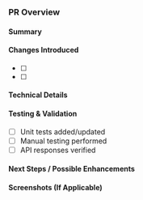 ### **PR Overview**

#### **Summary**

<!-- Briefly describe the purpose of this PR. What does it do? -->

#### **Changes Introduced**

- [ ] <!-- Describe key changes made in this PR -->
- [ ] <!-- Mention any new features, bug fixes, or refactoring -->

#### **Technical Details**

<!-- Explain any technical decisions, trade-offs, or noteworthy implementations -->

#### **Testing & Validation**

- [ ] Unit tests added/updated
- [ ] Manual testing performed
- [ ] API responses verified

#### **Next Steps / Possible Enhancements**

<!-- List any follow-ups or improvements for future iterations -->

#### **Screenshots (If Applicable)**

<!-- Add relevant screenshots or API response examples -->
